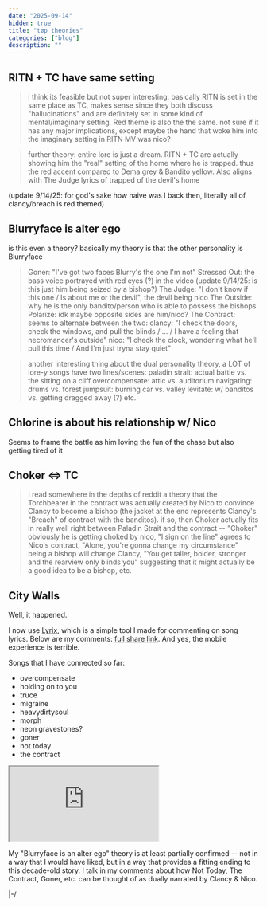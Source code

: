 ```yaml
---
date: "2025-09-14"
hidden: true
title: "tøp theories"
categories: ["blog"]
description: ""
---
```


## RITN + TC have same setting

> i think its feasible but not super interesting. basically RITN is set in the same place as TC, makes sense since they both discuss "hallucinations" and are definitely set in some kind of mental/imaginary setting. Red theme is also the the same. not sure if it has any major implications, except maybe the hand that woke him into the imaginary setting in RITN MV was nico?

> further theory: entire lore is just a dream. RITN + TC are actually showing him the "real" setting of the home where he is trapped. thus the red accent compared to Dema grey & Bandito yellow. Also aligns with The Judge lyrics of trapped of the devil's home

(update 9/14/25: for god's sake how naive was I back then, literally all of clancy/breach is red themed)

## Blurryface is alter ego

is this even a theory?
basically my theory is that the other personality is Blurryface

> Goner: "I've got two faces Blurry's the one I'm not"
> Stressed Out: the bass voice portrayed with red eyes (?) in the video (update 9/14/25: is this just him being seized by a bishop?)
> The Judge: "I don't know if this one / Is about me or the devil", the devil being nico
> The Outside: why he is the only bandito/person who is able to possess the bishops
> Polarize: idk maybe opposite sides are him/nico?
> The Contract: seems to alternate between the two:
>   clancy: "I chеck the doors, check the windows, and pull the blinds / ... / I have a feeling that necromancer's outside"
>   nico: "I check the clock, wondering what he'll pull this time / And I'm just tryna stay quiet"


> another interesting thing about the dual personality theory, a LOT of lore-y songs have two lines/scenes:
> paladin strait: actual battle vs. the sitting on a cliff
> overcompensate: attic vs. auditorium
> navigating: drums vs. forest
> jumpsuit: burning car vs. valley
> levitate: w/ banditos vs. getting dragged away (?)
> etc.

## Chlorine is about his relationship w/ Nico

Seems to frame the battle as him loving the fun of the chase but also getting tired of it

## Choker <=> TC

> I read somewhere in the depths of reddit a theory that the Torchbearer in the contract was actually created by Nico to convince Clancy to become a bishop (the jacket at the end represents Clancy's "Breach" of contract with the banditos). if so, then Choker actually fits in really well right between Paladin Strait and the contract -- "Choker" obviously he is getting choked by nico, "I sign on the line" agrees to Nico's contract, "Alone, you're gonna change my circumstance" being a bishop will change Clancy, "You get taller, bolder, stronger and the rearview only blinds you" suggesting that it might actually be a good idea to be a bishop, etc.

## City Walls

Well, it happened.

I now use [Lyrix](https://github.com/aadishv/lyrix/), which is a simple tool I made for commenting on song lyrics. Below are my comments: [full share link](https://lyrix-eight.vercel.app/song?id=24004028&shared=21bc22). And yes, the mobile experience is terrible.

Songs that I have connected so far:
* overcompensate
* holding on to you
* truce
* migraine
* heavydirtysoul
* morph
* neon gravestones?
* goner
* not today
* the contract

<iframe src="https://lyrix-eight.vercel.app/song?id=24004028&shared=21bc22" className="w-full h-[50rem] m-5 border-0"></iframe>

My "Blurryface is an alter ego" theory is at least partially confirmed -- not in a way that I would have liked, but in a way that provides a fitting ending to this decade-old story. I talk in my comments about how Not Today, The Contract, Goner, etc. can be thought of as dually narrated by Clancy & Nico.








|-/
